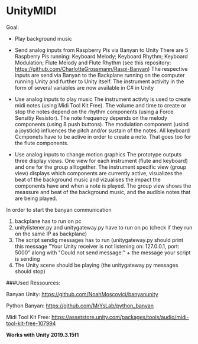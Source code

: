 # UnityMIDI

Goal: 

- Play background music

- Send analog inputs from Raspberry Pis via Banyan to Unity
  There are 5 Raspberry Pis running: Keyboard Melody; Keyboard Rhythm; Keyboard Modulation; Flute Melody and Flute Rhythm (see this repository: https://github.com/CharlotteGrossmann/Raspi-Banyan)
  The respective inputs are send via Banyan to the Backplane running on the computer running Unity and further to Unity itself.
  The instrument activity in the form of several variables are now available in C# in Unity
  
- Use analog inputs to play music
  The instrument activty is used to create midi notes (using Midi Tool Kit Free).
  The volume and time to create or stop the notes depend on the rhythm components (using a Force Sensitiy Resistor).
  The note frequency depends on the melody components (using 8 push buttons).
  The modulation component (usind a joystick) influences the pitch and/or sustain of the notes.
  All keyboard Ccmponets have to be active in order to create a note. That goes too for the flute components.
  
- Use analog inputs to change motion graphics
  The prototype outputs three display views.
  One view for each instrument (flute and keyboard) and one for the group alltogether.
  The instrument specific view (group view) displays which components are currently active, visualizes the beat of the background music and vizualises the impact the components have and when a note is played.
  The group view shows the meassure and beat of the background music, and the audible notes that are being played.




In order to start the banyan communication

1. backplane has to run on pc
2. unitylistener.py and unitygateway.py have to run on pc (check if they run on the same IP as backplane)
3. The script sendig messages has to run (unitygateway.py should print this message "Your Unity receiver is not listening on: 127.0.0.1, port: 5000" along with "Could not send message:" + the message your script is sending
4. The Unity scene should be playing (the unitygateway.py messages should stop)



###Used Ressources:

Banyan Unity: https://github.com/NoahMoscovici/banyanunity

Python Banyan: https://github.com/MrYsLab/python_banyan

Midi Tool Kit Free: https://assetstore.unity.com/packages/tools/audio/midi-tool-kit-free-107994

**Works with Unity 2019.3.15f1**
